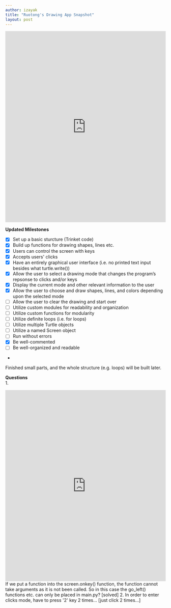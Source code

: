 ```yaml
---
author: izayak
title: "Ruotong's Drawing App Snapshot"
layout: post
---
```


<iframe src="https://trinket.io/embed/python/d75e4a777c" width="100%" height="600" frameborder="0" marginwidth="0" marginheight="0" allowfullscreen></iframe>


**Updated Milestones**  

- [x] Set up a basic sturcture (Trinket code)  
- [x] Build up functions for drawing shapes, lines etc.  
- [x] Users can control the screen with keys  
- [x] Accepts users' clicks  
- [x] Have an entirely graphical user interface (i.e. no printed text input besides what turtle.write())  
- [x] Allow the user to select a drawing mode that changes the program’s repsonse to clicks and/or keys  
- [x] Display the current mode and other relevant information to the user  
- [x] Allow the user to choose and draw shapes, lines, and colors depending upon the selected mode  
- [ ] Allow the user to clear the drawing and start over    
- [ ] Utilize custom modules for readability and organization  
- [ ] Utilize custom functions for modularity  
- [ ] Utilize definite loops (i.e. for loops)  
- [ ] Utilize multiple Turtle objects  
- [ ] Utilize a named Screen object  
- [ ] Run without errors  
- [x] Be well-commented  
- [ ] Be well-organized and readable  
- 
Finished small parts, and the whole structure (e.g. loops) will be built later.

**Questions**  
1. 
<iframe src="https://trinket.io/embed/python/4c810fbcf0" width="100%" height="600" frameborder="0" marginwidth="0" marginheight="0" allowfullscreen></iframe>
If we put a function into the screen.onkey() function, the function cannot take arguments as it is not been called. So in this case the go_left() functions etc. can only be placed in main.py? [solved]    
2. In order to enter clicks mode, have to press '2' key 2 times... [just click 2 times...]

